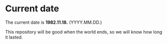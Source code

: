 # Current date

The current date is **1982.11.18.** (YYYY.MM.DD.)

This repository will be good when the world ends, so we will know how long it lasted.